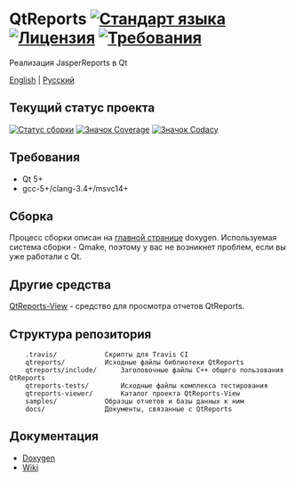 # QtReports [![Стандарт языка](https://img.shields.io/badge/language-C++14-blue.svg)](https://github.com/PO-31/QtReports/search?l=cpp) [![Лицензия](https://img.shields.io/badge/license-MIT-blue.svg)](https://github.com/PO-31/QtReports/blob/master/LICENSE) [![Требования](https://img.shields.io/badge/requirements-Qt5-red.svg)](https://github.com/PO-31/QtReports/blob/master/QtReports.pro)
Реализация JasperReports в Qt

[English](README.md) | [Русский](README_RU.md)

## Текущий статус проекта
[![Статус сборки](https://api.travis-ci.org/PO-31/QtReports.svg?branch=master)](https://travis-ci.org/PO-31/QtReports) [![Значок Coverage](https://po-31.github.io/QtReports/master/badge.svg)](http://po-31.github.io/QtReports/master/) [![Значок Codacy](https://api.codacy.com/project/badge/Grade/592ade065f16400586bd20717d7ac8ee)](https://www.codacy.com/app/drclaws/QtReports?utm_source=github.com&amp;utm_medium=referral&amp;utm_content=PO-31/QtReports&amp;utm_campaign=Badge_Grade)

## Требования
  + Qt 5+
  + gcc-5+/clang-3.4+/msvc14+

## Сборка
Процесс сборки описан на [главной странице](http://po-31.github.io/html/) doxygen. Используемая система сборки - Qmake, поэтому у вас не возникнет проблем, если вы уже работали с Qt.

## Другие средства
[QtReports-View](./qtreports-viewer/) - средство для просмотра отчетов QtReports.

## Структура репозитория
		.travis/			Скрипты для Travis CI
		qtreports/			Исходные файлы библиотеки QtReports
		qtreports/include/		Заголовочные файлы C++ общего пользования QtReports 
		qtreports-tests/		Исходные файлы комплекса тестирования
		qtreports-viewer/		Каталог проекта QtReports-View
		samples/			Образцы отчетов и базы данных к ним
		docs/				Документы, связанные с QtReports

## Документация
  + [Doxygen](http://po-31.github.io/)
  + [Wiki](https://github.com/PO-31/QtReports/wiki)
